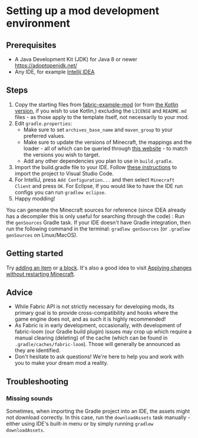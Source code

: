 # Setting up a mod development environment

## Prerequisites

- A Java Development Kit (JDK) for Java 8 or newer
  <https://adoptopenjdk.net/>
- Any IDE, for example [Intellij IDEA](https://www.jetbrains.com/idea/download/#section=windows)

## Steps

1. Copy the starting files from
   [fabric-example-mod](https://github.com/FabricMC/fabric-example-mod/)
   (or from [the Kotlin  version](https://github.com/natanfudge/fabric-example-mod-kotlin),
   if you wish to use Kotlin,) excluding the `LICENSE` and `README.md`
   files - as those apply to the template itself, not necessarily to
   your mod.
2. Edit `gradle.properties`:
   - Make sure to set `archives_base_name` and `maven_group` to your
     preferred values.
   - Make sure to update the versions of Minecraft, the mappings and
     the loader - all of which can be queried through [this    website](https://modmuss50.me/fabric.html) - to match the
     versions you wish to target.
   - Add any other dependencies you plan to use in `build.gradle`.
3. Import the build.gradle file to your IDE. Follow [these  instructions](../Other/vscode_setup.md) to import the project to
   Visual Studio Code.
4. For IntelliJ, press `Add Configuration...` and then select
   `Minecraft Client` and press `OK`. For Eclipse, If you would like to
   have the IDE run configs you can run `gradlew eclipse`.
5. Happy modding\!

You can generate the Minecraft sources for reference (since IDEA already
has a decompiler this is only useful for searching through the code) :
Run the `genSources` Gradle task. If your IDE doesn't have Gradle
integration, then run the following command in the terminal: `gradlew
genSources` (or `.gradlew genSources` on Linux/MacOS).

## Getting started

Try [adding an item](../Modding-Tutorials/Items/item.md) or [a block](../Modding-Tutorials/Blocks-and-Block-Entities/block.md).
It's also a good idea to visit [Applying changes without restarting
Minecraft](../Modding-Tutorials/Development-Tools/applychanges.md).

## Advice

- While Fabric API is not strictly necessary for developing mods, its
  primary goal is to provide cross-compatibility and hooks where the
  game engine does not, and as such it is highly recommended\!
- As Fabric is in early development, occasionally, with development of
  fabric-loom (our Gradle build plugin) issues may crop up which
  require a manual clearing (deleting) of the cache (which can be
  found in `.gradle/caches/fabric-loom`). Those will generally be
  announced as they are identified.
- Don't hesitate to ask questions\! We're here to help you and work
  with you to make your dream mod a reality.

## Troubleshooting

### Missing sounds

Sometimes, when importing the Gradle project into an IDE, the assets
might not download correctly. In this case, run the `downloadAssets`
task manually - either using IDE's built-in menu or by simply running
`gradlew downloadAssets`.
